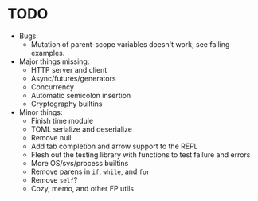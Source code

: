 # TODO

* Bugs:
    * Mutation of parent-scope variables doesn't work; see failing examples.
* Major things missing:
    * HTTP server and client
    * Async/futures/generators
    * Concurrency
    * Automatic semicolon insertion
    * Cryptography builtins
* Minor things:
    * Finish time module
    * TOML serialize and deserialize
    * Remove null
    * Add tab completion and arrow support to the REPL
    * Flesh out the testing library with functions to test failure and errors
    * More OS/sys/process builtins
    * Remove parens in `if`, `while`, and `for`
    * Remove `self`?
    * Cozy, memo, and other FP utils
